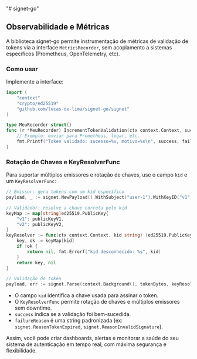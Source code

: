 "# signet-go" 

## Observabilidade e Métricas

A biblioteca signet-go permite instrumentação de métricas de validação de tokens via a interface `MetricsRecorder`, sem acoplamento a sistemas específicos (Prometheus, OpenTelemetry, etc).

### Como usar

Implemente a interface:

```go
import (
    "context"
    "crypto/ed25519"
    "github.com/lucas-de-lima/signet-go/signet"
)

type MeuRecorder struct{}
func (r *MeuRecorder) IncrementTokenValidation(ctx context.Context, success bool, failureReason string) {
    // Exemplo: enviar para Prometheus, logar, etc.
    fmt.Printf("Token validado: sucesso=%v, motivo=%s\n", success, failureReason)
}
```

### Rotação de Chaves e KeyResolverFunc

Para suportar múltiplos emissores e rotação de chaves, use o campo `kid` e um `KeyResolverFunc`:

```go
// Emissor: gera tokens com um kid específico
payload, _ := signet.NewPayload().WithSubject("user-1").WithKeyID("v1").Sign(privateKeyV1)

// Validador: resolve a chave correta pelo kid
keyMap := map[string]ed25519.PublicKey{
    "v1": publicKeyV1,
    "v2": publicKeyV2,
}
keyResolver := func(ctx context.Context, kid string) (ed25519.PublicKey, error) {
    key, ok := keyMap[kid]
    if !ok {
        return nil, fmt.Errorf("kid desconhecido: %s", kid)
    }
    return key, nil
}

// Validação do token
payload, err := signet.Parse(context.Background(), tokenBytes, keyResolver, signet.WithMetricsRecorder(&MeuRecorder{}))
```

- O campo `kid` identifica a chave usada para assinar o token.
- O `KeyResolverFunc` permite rotação de chaves e múltiplos emissores sem downtime.
- `success` indica se a validação foi bem-sucedida.
- `failureReason` é uma string padronizada (ex: `signet.ReasonTokenExpired`, `signet.ReasonInvalidSignature`).

Assim, você pode criar dashboards, alertas e monitorar a saúde do seu sistema de autenticação em tempo real, com máxima segurança e flexibilidade. 
